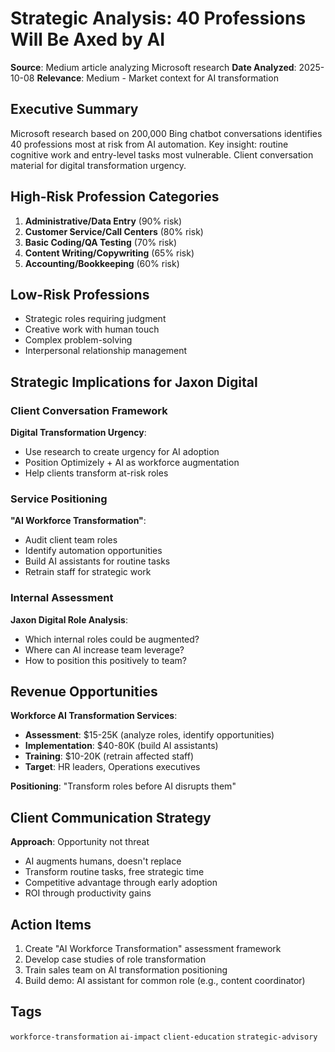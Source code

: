 # Strategic Analysis: 40 Professions Will Be Axed by AI

**Source**: Medium article analyzing Microsoft research
**Date Analyzed**: 2025-10-08
**Relevance**: Medium - Market context for AI transformation

## Executive Summary

Microsoft research based on 200,000 Bing chatbot conversations identifies 40 professions most at risk from AI automation. Key insight: routine cognitive work and entry-level tasks most vulnerable. Client conversation material for digital transformation urgency.

## High-Risk Profession Categories

1. **Administrative/Data Entry** (90% risk)
2. **Customer Service/Call Centers** (80% risk)
3. **Basic Coding/QA Testing** (70% risk)
4. **Content Writing/Copywriting** (65% risk)
5. **Accounting/Bookkeeping** (60% risk)

## Low-Risk Professions

- Strategic roles requiring judgment
- Creative work with human touch
- Complex problem-solving
- Interpersonal relationship management

## Strategic Implications for Jaxon Digital

### Client Conversation Framework

**Digital Transformation Urgency**:
- Use research to create urgency for AI adoption
- Position Optimizely + AI as workforce augmentation
- Help clients transform at-risk roles

### Service Positioning

**"AI Workforce Transformation"**:
- Audit client team roles
- Identify automation opportunities
- Build AI assistants for routine tasks
- Retrain staff for strategic work

### Internal Assessment

**Jaxon Digital Role Analysis**:
- Which internal roles could be augmented?
- Where can AI increase team leverage?
- How to position this positively to team?

## Revenue Opportunities

**Workforce AI Transformation Services**:
- **Assessment**: $15-25K (analyze roles, identify opportunities)
- **Implementation**: $40-80K (build AI assistants)
- **Training**: $10-20K (retrain affected staff)
- **Target**: HR leaders, Operations executives

**Positioning**: "Transform roles before AI disrupts them"

## Client Communication Strategy

**Approach**: Opportunity not threat
- AI augments humans, doesn't replace
- Transform routine tasks, free strategic time
- Competitive advantage through early adoption
- ROI through productivity gains

## Action Items

1. Create "AI Workforce Transformation" assessment framework
2. Develop case studies of role transformation
3. Train sales team on AI transformation positioning
4. Build demo: AI assistant for common role (e.g., content coordinator)

## Tags
`workforce-transformation` `ai-impact` `client-education` `strategic-advisory`
